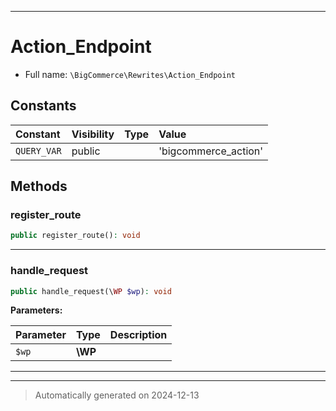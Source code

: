 ***

# Action_Endpoint





* Full name: `\BigCommerce\Rewrites\Action_Endpoint`


## Constants

| Constant | Visibility | Type | Value |
|:---------|:-----------|:-----|:------|
|`QUERY_VAR`|public| |&#039;bigcommerce_action&#039;|


## Methods


### register_route



```php
public register_route(): void
```












***

### handle_request



```php
public handle_request(\WP $wp): void
```








**Parameters:**

| Parameter | Type | Description |
|-----------|------|-------------|
| `$wp` | **\WP** |  |





***


***
> Automatically generated on 2024-12-13
